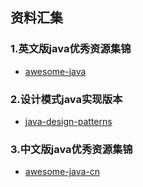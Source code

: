 ## 资料汇集
### 1.英文版java优秀资源集锦

- [awesome-java](https://github.com/akullpp/awesome-java)

    
### 2.设计模式java实现版本    
- [java-design-patterns](https://github.com/iluwatar/java-design-patterns)

    
### 3.中文版java优秀资源集锦   
- [awesome-java-cn](https://github.com/jobbole/awesome-java-cn)

   
